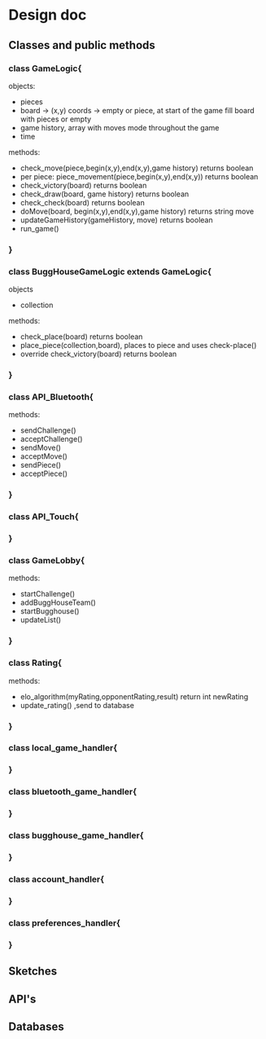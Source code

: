 # Design doc

## Classes and public methods

### class GameLogic{


objects:


- pieces 
- board -> (x,y) coords -> empty or piece, at start of the game fill board with pieces or empty
- game history, array with moves mode throughout the game
- time
 

 methods:
 
 
- check_move(piece,begin(x,y),end(x,y),game history) returns boolean
- per piece: piece_movement(piece,begin(x,y),end(x,y)) returns boolean
- check_victory(board) returns boolean
- check_draw(board, game history) returns boolean
- check_check(board) returns boolean
- doMove(board, begin(x,y),end(x,y),game history) returns string move
- updateGameHistory(gameHistory, move) returns boolean
- run_game()

### }

### class BuggHouseGameLogic extends GameLogic{
objects


- collection


methods:


- check_place(board) returns boolean
- place_piece(collection,board), places to piece and uses check-place()
- override check_victory(board) returns boolean

### }

### class API_Bluetooth{
methods:

- sendChallenge()
- acceptChallenge()
- sendMove()
- acceptMove()
- sendPiece()
- acceptPiece()
 

### }

### class API_Touch{



### }
### class GameLobby{

methods:

- startChallenge()
- addBuggHouseTeam()
- startBugghouse()
- updateList()
 
### }
### class Rating{


methods:


- elo_algorithm(myRating,opponentRating,result) return int newRating
- update_rating() ,send to database

### }

### class local_game_handler{
  

### }

### class bluetooth_game_handler{
  

### }

### class bugghouse_game_handler{
  

### }
### class account_handler{
  

### }
### class preferences_handler{
  

### }
## Sketches 

## API's

## Databases
